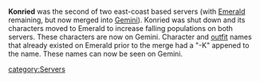 **Konried** was the second of two east-coast based servers (with
[Emerald](Emerald "wikilink") remaining, but now merged into
[Gemini](Gemini "wikilink")). Konried was shut down and its characters
moved to Emerald to increase falling populations on both servers. These
characters are now on Gemini. Character and [outfit](outfit "wikilink")
names that already existed on Emerald prior to the merge had a "-K"
appened to the name. These names can now be seen on Gemini.

[category:Servers](category:Servers "wikilink")